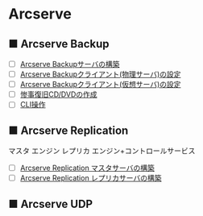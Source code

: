 # Arcserve
## ■ Arcserve Backup
- [ ] [Arcserve Backupサーバの構築](Arcserve_Backup_server)
- [ ] [Arcserve Backupクライアント(物理サーバ)の設定](Arcserve_Backup_client)
- [ ] [Arcserve Backupクライアント(仮想サーバ)の設定](Arcserve_Backup_client)
- [ ] [惨事復旧CD/DVDの作成]()
- [ ] [CLI操作]()

## ■ Arcserve Replication
マスタ エンジン  レプリカ エンジン+コントロールサービス
- [ ] [Arcserve Replication マスタサーバの構築](Arcserve_Replication_master)
- [ ] [Arcserve Replication レプリカサーバの構築](Arcserve_Replication_replica)

## ■ Arcserve UDP
